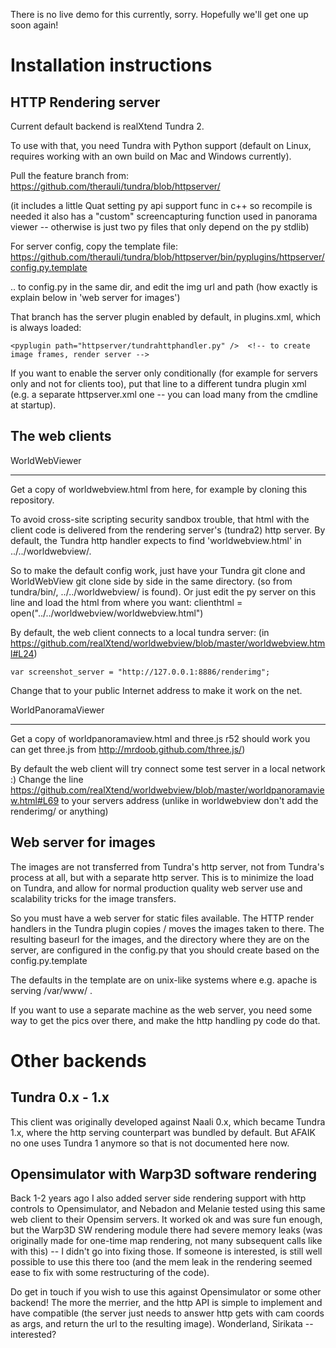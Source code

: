 There is no live demo for this currently, sorry. Hopefully we'll get one up soon again!

Installation instructions
=========================

HTTP Rendering server
---------------------

Current default backend is realXtend Tundra 2.

To use with that, you need Tundra with Python support (default on
Linux, requires working with an own build on Mac and Windows
currently).

Pull the feature branch from: https://github.com/therauli/tundra/blob/httpserver/

(it includes a little Quat setting py api support func in c++ so
recompile is needed it also has a "custom" screencapturing function
used in panorama viewer -- otherwise is just two py files that only
depend on the py stdlib)

For server config, copy the template file:
https://github.com/therauli/tundra/blob/httpserver/bin/pyplugins/httpserver/config.py.template

.. to config.py in the same dir, and edit the img url and path (how
exactly is explain below in 'web server for images')

That branch has the server plugin enabled by default, in plugins.xml, which is always loaded:

    <pyplugin path="httpserver/tundrahttphandler.py" />  <!-- to create image frames, render server -->

If you want to enable the server only conditionally (for example for
servers only and not for clients too), put that line to a different
tundra plugin xml (e.g. a separate httpserver.xml one -- you can load
many from the cmdline at startup).

The web clients
--------------

WorldWebViewer
______________

Get a copy of worldwebview.html from here, for example by cloning this repository.

To avoid cross-site scripting security sandbox trouble, that html with
the client code is delivered from the rendering server's (tundra2)
http server. By default, the Tundra http handler expects to find
'worldwebview.html' in ../../worldwebview/.

So to make the default config work, just have your Tundra git clone
and WorldWebView git clone side by side in the same directory. (so
from tundra/bin/, ../../worldwebview/ is found). Or just edit the py
server on this line and load the html from where you want: clienthtml
= open("../../worldwebview/worldwebview.html")

By default, the web client connects to a local tundra server:
(in https://github.com/realXtend/worldwebview/blob/master/worldwebview.html#L24)

    var screenshot_server = "http://127.0.0.1:8886/renderimg";

Change that to your public Internet address to make it work on the net.

WorldPanoramaViewer
___________________

Get a copy of worldpanoramaview.html and three.js r52 should work you
can get three.js from http://mrdoob.github.com/three.js/)

By default the web client will try connect some test server in a local
network :) Change the line https://github.com/realXtend/worldwebview/blob/master/worldpanoramaview.html#L69 to your servers address (unlike in worldwebview don't add the renderimg/ or anything)

Web server for images
---------------------

The images are not transferred from Tundra's http server, not from
Tundra's process at all, but with a separate http server. This is to
minimize the load on Tundra, and allow for normal production quality
web server use and scalability tricks for the image transfers.

So you must have a web server for static files available. The HTTP
render handlers in the Tundra plugin copies / moves the images taken
to there. The resulting baseurl for the images, and the directory
where they are on the server, are configured in the config.py that you
should create based on the config.py.template

The defaults in the template are on unix-like systems where
e.g. apache is serving /var/www/ .

If you want to use a separate machine as the web server, you need some
way to get the pics over there, and make the http handling py code do
that.

Other backends
==============

Tundra 0.x - 1.x
----------------

This client was originally developed against Naali 0.x, which became
Tundra 1.x, where the http serving counterpart was bundled by
default. But AFAIK no one uses Tundra 1 anymore so that is not
documented here now.

Opensimulator with Warp3D software rendering
--------------------------------------------

Back 1-2 years ago I also added server side rendering support with
http controls to Opensimulator, and Nebadon and Melanie tested using
this same web client to their Opensim servers. It worked ok and was
sure fun enough, but the Warp3D SW rendering module there had severe
memory leaks (was originally made for one-time map rendering, not many
subsequent calls like with this) -- I didn't go into fixing those. If
someone is interested, is still well possible to use this there too
(and the mem leak in the rendering seemed ease to fix with some
restructuring of the code).

Do get in touch if you wish to use this against Opensimulator or some
other backend! The more the merrier, and the http API is simple to
implement and have compatible (the server just needs to answer http
gets with cam coords as args, and return the url to the resulting
image). Wonderland, Sirikata -- interested?
